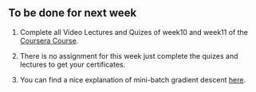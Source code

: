 ## To be done for next week

1. Complete all Video Lectures and Quizes of week10 and week11 of the [Coursera Course](https://www.coursera.org/learn/machine-learning).

2. There is no assignment for this week just complete the quizes and lectures to get your certificates.

3. You can find a nice explanation of mini-batch gradient descent [here](https://machinelearningmastery.com/gentle-introduction-mini-batch-gradient-descent-configure-batch-size/).
